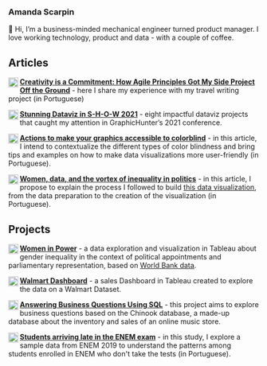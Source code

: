 ### Amanda Scarpin
👋 Hi, I’m a business-minded mechanical engineer turned product manager. I love working technology, product and data - with a couple of coffee.

## Articles

<a href="https://medium.com/@amandascarpin"><img align="left" alt="medium" width="20px"
src="https://miro.medium.com/max/1400/1*psYl0y9DUzZWtHzFJLIvTw.png"/>__[Creativity is a Commitment: How Agile Principles Got My Side Project Off the Ground](https://medium.com/mulheres-de-produto/criatividade-%C3%A9-compromisso-como-os-princ%C3%ADpios-%C3%A1geis-tiraram-meu-projeto-paralelo-do-papel-c731053ff56c)__ - here I share my experience with my travel writing project (in Portuguese)

<a href="https://medium.com/@amandascarpin"><img align="left" alt="medium" width="20px" src="https://miro.medium.com/max/1400/1*psYl0y9DUzZWtHzFJLIvTw.png"/>__[Stunning Dataviz in S-H-O-W 2021](https://medium.com/nightingale/stunning-dataviz-in-s-h-o-w-2021-d075add0c36b)__ - eight impactful dataviz projects that caught my attention in GraphicHunter’s 2021 conference.

<a href="https://medium.com/@amandascarpin"><img align="left" alt="medium" width="20px" src="https://miro.medium.com/max/1400/1*psYl0y9DUzZWtHzFJLIvTw.png"/>__[Actions to make your graphics accessible to colorblind](https://medium.com/data-hackers/a%C3%A7%C3%B5es-simples-para-tornar-seus-gr%C3%A1ficos-acess%C3%ADveis-para-dalt%C3%B4nicos-85ec0eefff5b)__ - in this article, I intend to contextualize the different types of color blindness and bring tips and examples on how to make data visualizations more user-friendly (in Portuguese).

<a href="https://medium.com/@amandascarpin"><img align="left" alt="medium" width="20px" src="https://miro.medium.com/max/1400/1*psYl0y9DUzZWtHzFJLIvTw.png"/>__[Women, data, and the vortex of inequality in politics](https://medium.com/data-hackers/mulheres-dados-e-o-v%C3%B3rtice-da-desigualdade-na-pol%C3%ADtica-77532d987dba)__ - in this article, I propose to explain the process I followed to build [this data visualization](https://public.tableau.com/views/Women-in-power/Dashboard?:language=en&:retry=yes&:display_count=y&:origin=viz_share_link), from the data preparation to the creation of the visualization (in Portuguese).

## Projects

<a href="https://public.tableau.com/profile/amanda.scarpin#!/"><img align="left" alt="tableau" width="20px" src="https://cdn.worldvectorlogo.com/logos/tableau-software.svg"/>__[Women in Power](https://public.tableau.com/views/Women-in-power/Dashboard?:language=en&:retry=yes&:display_count=y&:origin=viz_share_link)__ - a data exploration and visualization in Tableau about gender inequality in the context of political appointments and parliamentary representation, based on [World Bank data](https://data.worldbank.org/indicator/SG.GEN.PARL.ZS).

<a href="https://public.tableau.com/profile/amanda.scarpin#!/"><img align="left" alt="tableau" width="20px" src="https://cdn.worldvectorlogo.com/logos/tableau-software.svg"/>__[Walmart Dashboard](https://public.tableau.com/views/WalmartDashboard_16046242102120/Dashboard?:language=en&:display_count=y&:origin=viz_share_link)__ - a sales Dashboard in Tableau created to explore the data on a Walmart Dataset.

<a href="https://github.com/amandascarpin/sql-projects/tree/main/answering-business-questions-with-sql"><img align="left" alt="sql" width="20px" src="https://www.royalcyber.com/blog/wp-content/uploads/2018/06/db-icon.png"/>__[Answering Business Questions Using SQL](https://github.com/amandascarpin/sql-projects/tree/main/answering-business-questions-with-sql)__ - this project aims to explore business questions based on the Chinook database, a made-up database about the inventory and sales of an online music store.

<a href="https://github.com/amandascarpin/python-projects/blob/main/Atrasados_do_Enem_Amanda_Scarpin.ipynb"><img align="left" alt="python" width="20px" src="https://cdn3.iconfinder.com/data/icons/logos-and-brands-adobe/512/267_Python-512.png"/>__[Students arriving late in the ENEM exam](https://github.com/amandascarpin/python-projects/blob/main/Atrasados_do_Enem_Amanda_Scarpin.ipynb)__ - in this study, I explore a sample data from ENEM 2019 to understand the patterns among students enrolled in ENEM who don't take the tests (in Portuguese).

<!---
amandascarpin/amandascarpin is a ✨ special ✨ repository because its `README.md` (this file) appears on your GitHub profile.
You can click the Preview link to take a look at your changes.
--->
